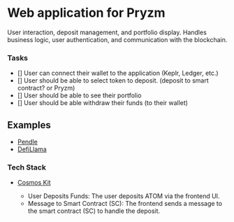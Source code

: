 # Web application for Pryzm

User interaction, deposit management, and portfolio display. Handles business logic, user authentication, and communication with the blockchain.

### Tasks

- [] User can connect their wallet to the application (Keplr, Ledger, etc.)
- [] User should be able to select token to deposit. (deposit to smart contract? or Pryzm)
- [] User should be able to see their portfolio
- [] User should be able withdraw their funds (to their wallet)

## Examples

- [Pendle](https://www.pendle.finance)
- [DefiLlama](https://defillama.com/protocol/pendle#information)

### Tech Stack

- [Cosmos Kit](https://docs.cosmology.zone/cosmos-kit)

  - User Deposits Funds: The user deposits ATOM via the frontend UI.
  - Message to Smart Contract (SC): The frontend sends a message to the smart contract (SC) to handle the deposit.
